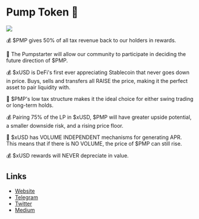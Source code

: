 # Pump Token 🎈

[![](https://files.catbox.moe/jwdfe9.jpg)](https://files.catbox.moe/lsjb62.mp4)

💰 $PMP gives 50% of all tax revenue back to our holders in rewards.

🤑 The Pumpstarter will allow our community to participate in deciding the future direction of $PMP.

💰 $xUSD is DeFi's first ever appreciating Stablecoin that never goes down in price.  Buys, sells and transfers all RAISE the price, making it the perfect asset to pair liquidity with.

🤑 $PMP's low tax structure makes it the ideal choice for either swing trading or long-term holds.

💰 Pairing 75% of the LP in $xUSD, $PMP will have greater upside potential, a smaller downside risk, and a rising price floor.

🤑 $xUSD has VOLUME INDEPENDENT mechanisms for generating APR.  This means that if there is NO VOLUME, the price of $PMP can still rise.

💰 $xUSD rewards will NEVER depreciate in value.

## Links
- [Website](https://pumptoken.net)
- [Telegram](https://t.me/PumpOfficialGroup)
- [Twitter](https://twitter.com/pumptoken_)
- [Medium](https://medium.com/@pumptoken.offical)